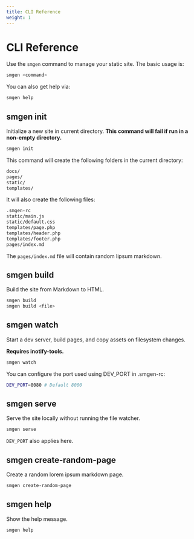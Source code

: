 ```yaml
---
title: CLI Reference
weight: 1
---
```


# CLI Reference

Use the `smgen` command to manage your static site. The basic usage is:

```bash
smgen <command>
```

You can also get help via:

```bash
smgen help
```
## smgen init

Initialize a new site in current directory. **This command will fail if run in a non-empty directory.**

```bash
smgen init
```

This command will create the following folders in the current directory:

```bash
docs/
pages/
static/
templates/
```

It will also create the following files:

```bash
.smgen-rc
static/main.js
static/default.css
templates/page.php
templates/header.php
templates/footer.php
pages/index.md
```

The `pages/index.md` file will contain random lipsum markdown.

## smgen build

Build the site from Markdown to HTML.

```bash
smgen build
smgen build <file>
```

## smgen watch

Start a dev server, build pages, and copy assets on filesystem changes.

**Requires inotify-tools.**

```bash
smgen watch
```

You can configure the port used using DEV_PORT in .smgen-rc:

```bash
DEV_PORT=8080 # Default 8000
```

## smgen serve

Serve the site locally without running the file watcher.

```bash
smgen serve
```

`DEV_PORT` also applies here.


## smgen create-random-page

Create a random lorem ipsum markdown page.

```bash
smgen create-random-page
```

## smgen help

Show the help message.

```bash
smgen help
```
